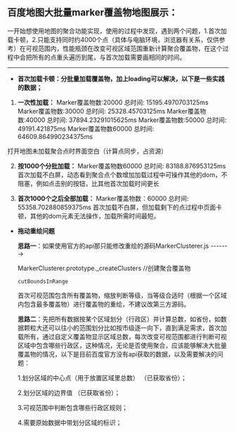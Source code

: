 ## 百度地图大批量marker覆盖物地图展示：

一开始想使用地图的聚合功能实现，使用的过程中发现，遇到两个问题，1.首次加载卡顿，2.只能支持同时约4000个点（具体与电脑环境，浏览器有关系，仅供参考）在可视范围内，性能瓶颈在改变可视区域范围重新计算聚合覆盖物，在这个过程中会把所有的点重头遍历到尾，与首次加载需要画相同的时间。



------



- **首次加载卡顿：分批量加载覆盖物，加上loading可以解决，以下是一些实践的数据；**

1. **一次性加载：**
  Marker覆盖物数:20000   总时间: 15195.4970703125ms
  Marker覆盖物数:30000   总时间: 25328.45703125ms
  Marker覆盖物数:40000   总时间: 37894.23291015625ms
  Marker覆盖物数:50000   总时间: 49191.421875ms
  Marker覆盖物数60000   总时间: 64609.864990234375ms

  打开地图未加载聚合点时界面空白（计算点同步，占资源） 

2. **按1000个分批加载：** 
  Marker覆盖物数60000   总时间: 83188.876953125ms
  首次加载不白屏，动态看到聚合点个数增加加载过程中可操作其他的dom，不阻塞，例如点击别的按钮，比其他首次加载时间更长

3. **首次1000个之后全部加载：** 
  Marker覆盖物数：60000  总时间: 55358.702880859375ms
  首次加载不白屏，但加载剩下的点过程中页面卡顿，其他的dom元素无法操作，加载所需时间最短。

- **拖动重绘问题**

  **思路一**：如果使用官方的api那只能修改重绘的源码MarkerClusterer.js ------->

  MarkerClusterer.prototype._createClusters   //创建聚合覆盖物 

  ```
  cutBoundsInRange
  ```

  首次可视范围包含所有覆盖物，缩放判断等级，当等级合适时（根据一个区域内包含最多覆盖物）进行覆盖物的重绘，不建议改第三方源码。

  **思路二**：先把所有数据按某个区域划分（行政区）并计算总数，如省份，如数据颗粒大还可以往小的范围划分比如按市级逐一向下，直到满足需求，首次加载所有，通过自定义覆盖物显示区域总数，每次改变可视范围都进行判断可视区域中包含哪些行政区，这种情况，无论是否使用聚合，应该能够解决大批量覆盖物的情况，以下是目前百度官方没有api获取的数据，以及需要解决的问题：

  1.划分区域的中心点（用于放置区域里总数） （已获取省份）；

  2.划分区域的边界值  （已获取省份）；

  3.可视范围中判断包含哪些行政区规则；

  4.需要原始数据中带划分区域的标识；

  